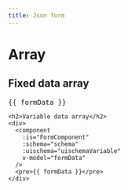 ```yaml
---
title: Json form
---
```


<script setup lang="ts">
import { ref, shallowRef, onMounted } from 'vue'

/** state */
const formData = ref({
  name: '123',
  emails: [{ email: '' }, { email: '' }, { email: '' }],
})

/** plain JSON is fine to define at build time */
const schema = {
  type: 'object',
  properties: {
    id: { type: 'integer' },
    createdAt: { type: 'string', format: 'date-time' },
    name: { type: 'string' },
    firstname: { type: 'string' },
    age: { type: 'integer' },
    total: { type: 'number' },
    boolean: { type: 'boolean' },
    comment: { type: 'string' },
    autocomplete: { type: 'string' },
    emails: {
      type: 'array',
      items: {
        type: 'object',
        properties: {
          id: { type: 'integer' },
          createdAt: { type: 'string', format: 'date-time' },
          email: { type: 'string' },
        },
        required: ['id', 'createdAt', 'email'],
        additionalProperties: false,
      },
    },
  },
  required: ['name'],
  additionalProperties: false,
}

/** lazy-loaded pieces (client-only) */
const FormComponent = shallowRef<any>(null)
const uischema = ref<any>(null)
const uischemaVariable = ref<any>(null)

onMounted(async () => {
  // guard is optional, but explicit:
  if (typeof window === 'undefined') return

  // Dynamic import to avoid SSR evaluation
  const core = await import('@ghentcdh/json-forms-core')
  const vuePkg = await import('@ghentcdh/json-forms-vue')

  FormComponent.value = vuePkg.FormComponent

  const { ControlBuilder, LayoutBuilder } = core

  uischema.value = LayoutBuilder.vertical()
    .addControls(
      ControlBuilder.properties('name'),
      ControlBuilder.properties('emails').detailFixed(
        LayoutBuilder.horizontal().addControls(
          ControlBuilder.properties('email'),
        ),
      ),
    )
    .build()

  uischemaVariable.value = LayoutBuilder.vertical()
    .addControls(
      ControlBuilder.properties('name'),
      ControlBuilder.properties('emails').detail(
        LayoutBuilder.horizontal().addControls(
          ControlBuilder.properties('email'),
        ),
      ),
    )
    .build()
})
</script>

# Array

<ClientOnly>
  <!-- render only when the client bits are ready -->
  <div v-if="FormComponent && uischema && uischemaVariable">
    <h2>Fixed data array</h2>
    <div>
      <component
        :is="FormComponent"
        :schema="schema"
        :uischema="uischema"
        v-model="formData"
      />
      <pre>{{ formData }}</pre>
    </div>

    <h2>Variable data array</h2>
    <div>
      <component
        :is="FormComponent"
        :schema="schema"
        :uischema="uischemaVariable"
        v-model="formData"
      />
      <pre>{{ formData }}</pre>
    </div>
  </div>
</ClientOnly>
